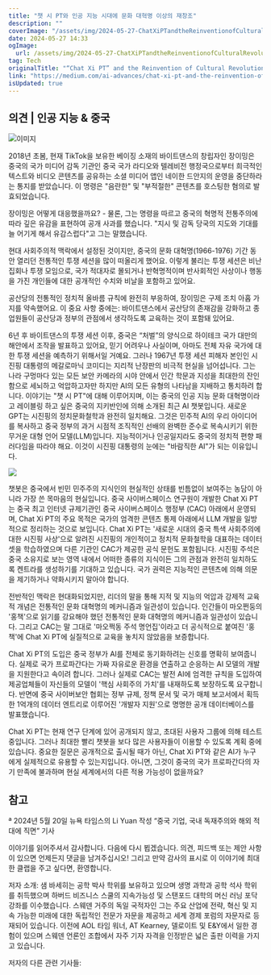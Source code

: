 ```yaml
---
title: "챗 시 PT와 인공 지능 시대에 문화 대혁명 이상의 재창조"
description: ""
coverImage: "/assets/img/2024-05-27-ChatXiPTandtheReinventionofCulturalRevolutionIdealsintheAgeofArtificialIntelligence_0.png"
date: 2024-05-27 14:33
ogImage:
  url: /assets/img/2024-05-27-ChatXiPTandtheReinventionofCulturalRevolutionIdealsintheAgeofArtificialIntelligence_0.png
tag: Tech
originalTitle: "“Chat Xi PT” and the Reinvention of Cultural Revolution Ideals in the Age of Artificial Intelligence"
link: "https://medium.com/ai-advances/chat-xi-pt-and-the-reinvention-of-cultural-revolution-ideals-in-the-age-of-artificial-617425e970a3"
isUpdated: true
---
```


## 의견 | 인공 지능 & 중국

![이미지](/assets/img/2024-05-27-ChatXiPTandtheReinventionofCulturalRevolutionIdealsintheAgeofArtificialIntelligence_0.png)

2018년 초봄, 현재 TikTok을 보유한 베이징 소재의 바이트댄스의 창립자인 장이밍은 중국의 국가 미디어 감독 기관인 중국 국가 라디오와 텔레비전 행정국으로부터 희극적인 텍스트와 비디오 콘텐츠를 공유하는 소셜 미디어 앱인 네이한 드안지의 운영을 중단하라는 통지를 받았습니다. 이 명령은 "음란한" 및 "부적절한" 콘텐츠를 호스팅한 혐의로 발효되었습니다.

장이밍은 어떻게 대응했을까요? - 물론, 그는 명령을 따르고 중국의 혁명적 전통주의에 따라 깊은 유감을 표현하여 공개 사과를 했습니다. "지시 및 감독 당국의 지도와 기대를 늘 어기게 해서 유감스럽다"고 그는 말했습니다.

<div class="content-ad"></div>

현대 사회주의적 맥락에서 설정된 것이지만, 중국의 문화 대혁명(1966-1976) 기간 동안 열리던 전통적인 투쟁 세션을 많이 떠올리게 했어요. 이렇게 불리는 투쟁 세션은 비난 집회나 투쟁 모임으로, 국가 적대자로 몰되거나 반혁명적이며 반사회적인 사상이나 행동을 가진 개인들에 대한 공개적인 수치와 비날을 포함하고 있어요.

공산당의 전통적인 정치적 올바름 규칙에 완전히 부응하여, 장이밍은 구제 조치 아홉 가지를 약속했어요. 이 중요 사항 중에는: 바이트댄스에서 공산당의 존재감을 강화하고 종업원들이 공산당과 정부의 관점에서 생각하도록 교육하는 것이 포함돼 있어요.

6년 후 바이트댄스의 투쟁 세션 이후, 중국은 “처벌”의 양식으로 하이테크 국가 대만의 해안에서 조작을 발표하고 있어요, 믿기 어려우나 사실이며, 아마도 전체 자유 국가에 대한 투쟁 세션을 예측하기 위해서일 거예요. 그러나 1967년 투쟁 세션 피해자 본인인 시진핑 대통령의 메갈로마닉 코미디는 지리적 난장판의 비극적 현실을 넘어섭니다. 그는 나라 구멍마다 있는 모든 보안 카메라의 시야 안에서 인간 학문과 지성을 최대한의 잔인함으로 세뇌하고 억압하고자만 하지만 AI의 모든 유형의 나타남을 지배하고 통치하려 합니다. 이야기는 "챗 시 PT"에 대해 이루어지며, 이는 중국의 인공 지능 문화 대혁명이라고 레이블링 하고 싶은 중국의 지키반인에 의해 소개된 최근 AI 챗봇입니다. 새로운 GPT는 시진핑의 정치문화철학과 완전히 일치해요. 그것은 민주적 AI의 우리 아이디어를 복사하고 중국 정부의 과거 시점적 조직적인 선배의 완벽한 준수로 복속시키기 위한 무거운 대형 언어 모델(LLM)입니다. 지능적이거나 인공일지라도 중국의 정치적 편향 패러다임을 따라야 해요. 이것이 시진핑 대통령의 눈에는 "바람직한 AI"가 되는 이유입니다.

<div class="content-ad"></div>

<img src="/assets/img/2024-05-27-ChatXiPTandtheReinventionofCulturalRevolutionIdealsintheAgeofArtificialIntelligence_2.png" />

챗봇은 중국에서 빈민 민주주의 지식인의 현실적인 상태를 빈틈없이 보여주는 농담이 아니라 가장 쓴 목마음의 현실입니다. 중국 사이버스페이스 연구원이 개발한 Chat Xi PT는 중국 최고 인터넷 규제기관인 중국 사이버스페이스 행정부 (CAC) 아래에서 운영되며, Chat Xi PT의 주요 목적은 국가의 엄격한 콘텐츠 통제 아래에서 LLM 개발을 일방적으로 정리하는 것으로 보입니다. Chat Xi PT는 '새로운 시대의 중국 특색 사회주의에 대한 시진핑 사상'으로 알려진 시진핑의 개인적이고 정치적 문화철학을 대표하는 데이터셋을 학습하였으며 다른 기관인 CAC가 제공한 공식 문헌도 포함됩니다. 시진핑 주석은 중국 소유지로 보는 영역 내에서 어떠한 종류의 지식이든 그의 관점과 완전히 일치하도록 켄트라를 생성하기를 기대하고 있습니다. 국가 권력은 지능적인 콘텐츠에 의해 의문을 제기하거나 약화시키지 말아야 합니다.

전반적인 맥락은 현대화되었지만, 리더의 말을 통해 지적 및 지능의 억압과 강제적 교육적 개념은 전통적인 문화 대혁명의 메커니즘과 일관성이 있습니다. 인간들이 마오쩐둥의 '홍책'으로 읽기를 강요해야 했던 전통적인 문화 대혁명의 메커니즘과 일관성이 있습니다. 그리고 CAC는 말 그대로 '마오쩍동 주석 명언집'이라고 더 공식적으로 붙여진 '홍책'에 Chat Xi PT에 실질적으로 교육을 놓치지 않았음을 보증합니다.

Chat Xi PT의 도입은 중국 정부가 AI를 전체로 동기화하려는 신호를 명확히 보여줍니다. 실제로 국가 프로파간다는 가짜 자유로운 환경을 연출하고 순응하는 AI 모델의 개발을 지원한다고 속이려 합니다. 그러나 실제로 CAC는 발전 AI에 엄격한 규칙을 도입하여 제공업체들이 자신들의 모델이 '핵심 사회주의 가치'를 내재하도록 보장하도록 요구합니다. 반면에 중국 사이버보안 협회는 정부 규제, 정책 문서 및 국가 매체 보고서에서 획득한 1억개의 데이터 엔트리로 이루어진 '개발자 지원'으로 명명한 공개 데이터베이스를 발표했습니다.

<div class="content-ad"></div>

Chat Xi PT는 현재 연구 단계에 있어 공개되지 않고, 초대된 사용자 그룹에 의해 테스트 중입니다. 그러나 최대한 빨리 챗봇을 보다 많은 사용자들이 이용할 수 있도록 계획 중에 있습니다. 중요한 질문은 공개적으로 출시될 때가 아닌, Chat Xi PT와 같은 AI가 누구에게 실제적으로 유용할 수 있는지입니다. 아니면, 그것이 중국의 국가 프로파간다의 자기 만족에 불과하며 현실 세계에서의 다른 적용 가능성이 없을까요?

## 참고

ª 2024년 5월 20일 뉴욕 타임스의 Li Yuan 작성 “중국 기업, 국내 독재주의와 해외 적대에 직면” 기사

이야기를 읽어주셔서 감사합니다. 다음에 다시 뵙겠습니다. 의견, 피드백 또는 제안 사항이 있으면 언제든지 댓글을 남겨주십시오! 그리고 만약 감사의 표시로 이 이야기에 최대한 클랩을 주고 싶다면, 환영합니다.

<div class="content-ad"></div>

저자 소개: 샘 바세히는 공학 박사 학위를 보유하고 있으며 생명 과학과 공학 석사 학위를 취득했으며 하버드 비즈니스 스쿨의 지속가능성 및 스탠포드 대학의 머신 러닝 포닥 강좌를 이수했습니다. 스웨덴 거주의 독일 국적자인 그는 주요 산업에 전략, 혁신 및 지속 가능한 미래에 대한 독립적인 전문가 자문을 제공하고 세계 경제 포럼의 자문자로 등재되어 있습니다. 이전에 AOL 타임 워너, AT Kearney, 델로이트 및 E&Y에서 일한 경험이 있으며 스웨덴 언론인 조합에서 자주 기자 자격을 인정받은 넓은 출판 이력을 가지고 있습니다.

저자의 다른 관련 기사들:

